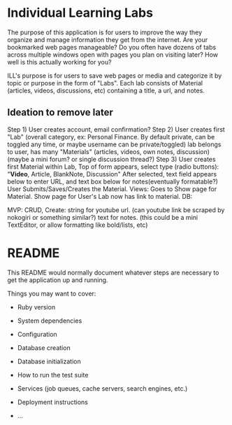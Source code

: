 # Individual Learning Labs

The purpose of this application is for users to improve the way they organize and manage information they get from the internet. Are your bookmarked web pages manageable? Do you often have dozens of tabs across multiple windows open with pages you plan on visiting later? How well is this actually working for you?

ILL's purpose is for users to save web pages or media and categorize it by topic or purpose in the form of "Labs". Each lab consists of Material (articles, videos, discussions, etc) containing a title, a url, and notes.

## Ideation to remove later
Step 1) User creates account, email confirmation?
Step 2) User creates first "Lab" (overall category, ex: Personal Finance. By default private, can be toggled any time, or maybe username can be private/toggled)
  lab belongs to user, has many "Materials" (articles, videos, own notes, discussion) (maybe a mini forum? or single discussion thread?)
Step 3) User creates first Material within Lab,
  Top of form appears, select type (radio buttons): "**Video**, Article, BlankNote, Discussion"
  After selected, text field appears below to enter URL, and text box below for notes(eventually formatable?)
User Submits/Saves/Creates the Material.
  Views: Goes to Show page for Material. Show page for User's Lab now has link to material.
  DB:

MVP: CRUD,
Create: string for youtube url. (can youtube link be scraped by nokogiri or something similar?)
text for notes. (this could be a mini TextEditor, or allow formatting like bold/lists, etc)

# README

This README would normally document whatever steps are necessary to get the
application up and running.

Things you may want to cover:

* Ruby version

* System dependencies

* Configuration

* Database creation

* Database initialization

* How to run the test suite

* Services (job queues, cache servers, search engines, etc.)

* Deployment instructions

* ...
